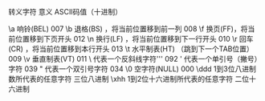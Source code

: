 转义字符    意义    ASCII码值（十进制）

\a  响铃(BEL)   007
\b  退格(BS) ，将当前位置移到前一列     008
\f  换页(FF)，将当前位置移到下页开头    012
\n  换行(LF) ，将当前位置移到下一行开头     010
\r  回车(CR) ，将当前位置移到本行开头     013
\t  水平制表(HT) （跳到下一个TAB位置）  009
\v  垂直制表(VT)    011
\\  代表一个反斜线字符''\'  092
\'  代表一个单引号（撇号）字符  039
\"  代表一个双引号字符  034
\0  空字符(NULL)    000
\ddd    1到3位八进制数所代表的任意字符  三位八进制
\xhh    1到2位十六进制所代表的任意字符  二位十六进制